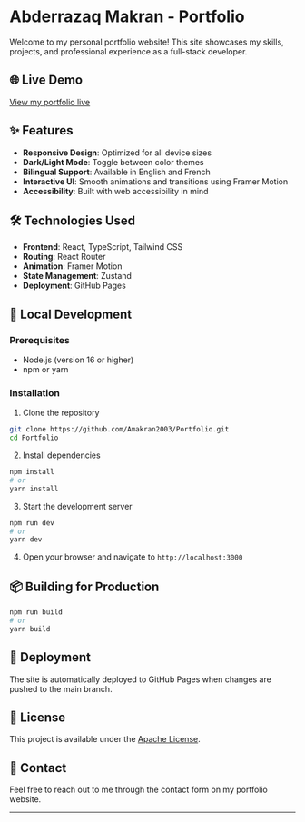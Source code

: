 # Abderrazaq Makran - Portfolio

Welcome to my personal portfolio website! This site showcases my skills, projects, and professional experience as a full-stack developer.

## 🌐 Live Demo

[View my portfolio live](https://amakran2003.github.io/Portfolio/)

## ✨ Features

- **Responsive Design**: Optimized for all device sizes
- **Dark/Light Mode**: Toggle between color themes
- **Bilingual Support**: Available in English and French
- **Interactive UI**: Smooth animations and transitions using Framer Motion
- **Accessibility**: Built with web accessibility in mind

## 🛠️ Technologies Used

- **Frontend**: React, TypeScript, Tailwind CSS
- **Routing**: React Router
- **Animation**: Framer Motion
- **State Management**: Zustand
- **Deployment**: GitHub Pages

## 🚀 Local Development

### Prerequisites

- Node.js (version 16 or higher)
- npm or yarn

### Installation

1. Clone the repository
```bash
git clone https://github.com/Amakran2003/Portfolio.git
cd Portfolio
```

2. Install dependencies
```bash
npm install
# or
yarn install
```

3. Start the development server
```bash
npm run dev
# or
yarn dev
```

4. Open your browser and navigate to `http://localhost:3000`

## 📦 Building for Production

```bash
npm run build
# or
yarn build
```

## 🚀 Deployment

The site is automatically deployed to GitHub Pages when changes are pushed to the main branch.

## 📄 License

This project is available under the [Apache License](LICENSE).

## 📧 Contact

Feel free to reach out to me through the contact form on my portfolio website.

---

